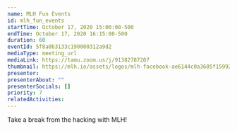 ```yaml
---
name: MLH Fun Events
id: mlh_fun_events
startTime: October 17, 2020 15:00:00-500
endTime: October 17, 2020 16:15:00-500
duration: 60
eventId: 5f8a0b3133c190000312a9d2
mediaType: meeting_url
mediaLink: https://tamu.zoom.us/j/91382787207
thumbnail: https://mlh.io/assets/logos/mlh-facebook-ae6144c0a3605f15992ee2970616db8d.jpg
presenter:
presenterAbout: ""
presenterSocials: []
priority: 7
relatedActivities:
---
```


Take a break from the hacking with MLH!
